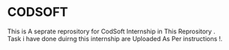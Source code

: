 # CODSOFT
This is A seprate reprository for CodSoft Internship
in This Reprository . Task i have done duirng this internship are Uploaded As Per instructions !.
